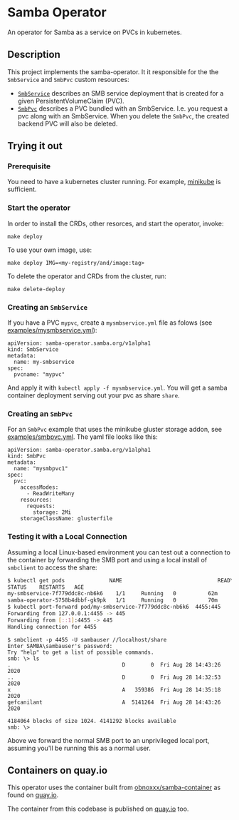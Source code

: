# Samba Operator

An operator for Samba as a service on PVCs in kubernetes.

## Description

This project implements the samba-operator. It it responsible for the
the `SmbService` and `SmbPvc` custom resources:

* [`SmbService`](./config/crd/bases/samba-operator.samba.org_smbservices.yaml)
describes an SMB service deployment that is created
for a given PersistentVolumeClaim (PVC).
* [`SmbPvc`](./config/crd/bases/samba-operator.samba.org_smbpvcs.yaml)
describes a PVC bundled with an SmbService. I.e. you request a pvc along with an
SmbService. When you delete the `SmbPvc`, the created backend PVC will also be deleted.

## Trying it out

### Prerequisite

You need to have a kubernetes cluster running. For example,
[minikube](https://kubernetes.io/docs/setup/learning-environment/minikube/)
is sufficient.

### Start the operator

In order to install the CRDs, other resorces, and start the operator,
invoke:

```
make deploy
```

To use your own image, use:
```
make deploy IMG=<my-registry/and/image:tag>
```

To delete the operator and CRDs from the cluster, run:
```
make delete-deploy
```

### Creating an `SmbService`

If you have a PVC `mypvc`, create a `mysmbservice.yml` file as folows (see
		[examples/mysmbservice.yml](examples/mysmbservice.yml)):

```
apiVersion: samba-operator.samba.org/v1alpha1
kind: SmbService
metadata:
  name: my-smbservice
spec:
  pvcname: "mypvc"
```

And apply it with `kubectl apply -f mysmbservice.yml`.
You will get a samba container deployment serving out your pvc as share `share`.

### Creating an `SmbPvc`

For an `SmbPvc` example that uses the minikube gluster storage addon, see
[examples/smbpvc.yml](examples/smbpvc1.yml). The yaml file looks like this:

```
apiVersion: samba-operator.samba.org/v1alpha1
kind: SmbPvc
metadata:
  name: "mysmbpvc1"
spec:
  pvc:
    accessModes:
      - ReadWriteMany
    resources:
      requests:
        storage: 2Mi
    storageClassName: glusterfile
```

### Testing it with a Local Connection

Assuming a local Linux-based environment you can test out a connection to the
container by forwarding the SMB port and using a local install of `smbclient`
to access the share:

```bash
$ kubectl get pods              NAME                              READY
STATUS    RESTARTS   AGE
my-smbservice-7f779ddc8c-nb6k6    1/1     Running   0          62m
samba-operator-5758b4dbbf-gk9pk   1/1     Running   0          70m
$ kubectl port-forward pod/my-smbservice-7f779ddc8c-nb6k6  4455:445
Forwarding from 127.0.0.1:4455 -> 445
Forwarding from [::1]:4455 -> 445
Handling connection for 4455
```

```
$ smbclient -p 4455 -U sambauser //localhost/share
Enter SAMBA\sambauser's password:
Try "help" to get a list of possible commands.
smb: \> ls
.                                   D        0  Fri Aug 28 14:43:26 2020
..                                  D        0  Fri Aug 28 14:32:53 2020
x                                   A   359386  Fri Aug 28 14:35:18 2020
gefcanilant                         A  5141264  Fri Aug 28 14:43:26 2020

4184064 blocks of size 1024. 4141292 blocks available
smb: \>
```

Above we forward the normal SMB port to an unprivileged local port, assuming
you'll be running this as a normal user.


## Containers on quay.io

This operator uses the container built from
[obnoxxx/samba-container](https://github.com/obnoxxx/samba-container)
as found on [quay.io](https://quay.io/repository/obnox/samba-centos8).

The container from this codebase is published on
[quay.io](https://quay.io/repository/obnox/samba-operator) too.
